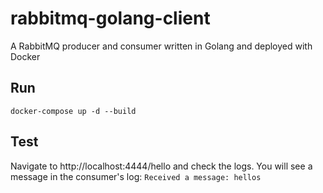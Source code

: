 # rabbitmq-golang-client
A RabbitMQ producer and consumer written in Golang and deployed with Docker

## Run
`
 docker-compose up -d --build
`

## Test

Navigate to http://localhost:4444/hello and check the logs. You will see a message in the consumer's log: 
`
Received a message: hellos
`